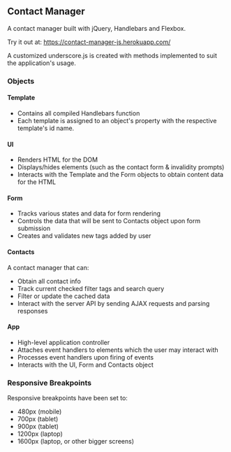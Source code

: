 ## Contact Manager
A contact manager built with jQuery, Handlebars and Flexbox.

Try it out at: https://contact-manager-js.herokuapp.com/

A customized underscore.js is created with methods implemented to suit the application's usage.

### Objects
#### Template
- Contains all compiled Handlebars function
- Each template is assigned to an object's property with the respective template's id name.

#### UI
- Renders HTML for the DOM 
- Displays/hides elements (such as the contact form & invalidity prompts)
- Interacts with the Template and the Form objects to obtain content data for the HTML

#### Form
- Tracks various states and data for form rendering
- Controls the data that will be sent to Contacts object upon form submission
- Creates and validates new tags added by user

#### Contacts
A contact manager that can:
- Obtain all contact info
- Track current checked filter tags and search query
- Filter or update the cached data
- Interact with the server API by sending AJAX requests and parsing responses

#### App
- High-level application controller
- Attaches event handlers to elements which the user may interact with
- Processes event handlers upon firing of events
- Interacts with the UI, Form and Contacts object

### Responsive Breakpoints
Responsive breakpoints have been set to:
- 480px (mobile)
- 700px (tablet)
- 900px (tablet)
- 1200px (laptop)
- 1600px (laptop, or other bigger screens)



